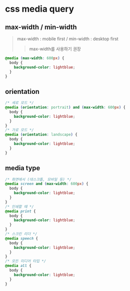# css media query

## max-width / min-width

> max-width : mobile first / min-width : desktop first
>
> > max-width를 사용하기 권장

```css
@media (max-width: 600px) {
  body {
    background-color: lightblue;
  }
}
```

## orientation

```css
/* 세로 모드 */
@media (orientation: portrait) and (max-width: 600px) {
  body {
    background-color: lightblue;
  }
}
/* 가로 모드 */
@media (orientation: landscape) {
  body {
    background-color: lightblue;
  }
}
```

## media type

```css
/* 화면에서 (데스크톱, 모바일 등) */
@media screen and (max-width: 600px) {
  body {
    background-color: lightblue;
  }
}
/* 인쇄할 때 */
@media print {
  body {
    background-color: lightblue;
  }
}
/* 스크린 리더 */
@media speech {
  body {
    background-color: lightblue;
  }
}
/* 모든 미디어 타입 */
@media all {
  body {
    background-color: lightblue;
  }
}
```
